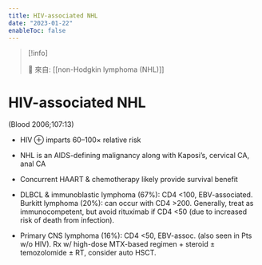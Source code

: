 ```yaml
---
title: HIV-associated NHL
date: "2023-01-22"
enableToc: false
---
```


> [!info]
>
> 🌱 來自: [[non-Hodgkin lymphoma (NHL)]]

# HIV-associated NHL 

(Blood 2006;107:13)

* HIV ⊕ imparts 60–100× relative risk

* NHL is an AIDS-defining malignancy along with Kaposi’s, cervical CA, anal CA

* Concurrent HAART & chemotherapy likely provide survival benefit

* DLBCL & immunoblastic lymphoma (67%): CD4 <100, EBV-associated. Burkitt lymphoma (20%): can occur with CD4 >200. Generally, treat as immunocompetent, but avoid rituximab if CD4 <50 (due to increased risk of death from infection).

* Primary CNS lymphoma (16%): CD4 <50, EBV-assoc. (also seen in Pts w/o HIV). Rx w/ high-dose MTX-based regimen + steroid ± temozolomide ± RT, consider auto HSCT.

